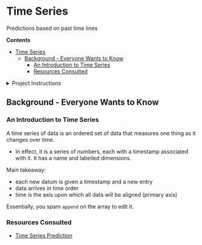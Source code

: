 # Time Series

Predictions based on past time lines

**Contents**
- [Time Series](#time-series)
  - [Background - Everyone Wants to Know](#background---everyone-wants-to-know)
    - [An Introduction to Time Series](#an-introduction-to-time-series)
    - [Resources Consulted](#resources-consulted)

<details>
    <summary>Project Instructions</summary>

Allowed editors: `vi`, `vim`, `emacs`

All your files will be interpreted/compiled on `Ubuntu 20.04 LTS` using `python3` (`version 3.9`)

Your files will be executed with `numpy` (version 1.25.2), `tensorflow` (version 2.15) and `pandas` (version 2.2.2)

All your files should end with a new line

The first line of all your files should be exactly `#!/usr/bin/env python3`

All of your files must be executable

A `README.md` file, at the root of the folder of the project, is mandatory

Your code should follow the `pycodestyle style` (version 2.11.1)

All your modules should have documentation (`python3 -c 'print(__import__("my_module").__doc__)'`)

All your classes should have documentation (`python3 -c 'print(__import__("my_module").MyClass.__doc__)'`)

All your functions (inside and outside a class) should have documentation (`python3 -c 'print(__import__("my_module").my_function.__doc__)'` and `python3 -c 'print(__import__("my_module").MyClass.my_function.__doc__)'`)


</details>

## Background - Everyone Wants to Know

### An Introduction to Time Series

A time series of data is an ordered set of data that measures one thing as it changes over time.
* In effect, it is a series of numbers, each with a timestamp associated with it. It has a name and labelled dimensions.

Main takeaway:

* each new datum is given a timestamp and a new entry
* data arrives in time order
* time is the axis upon which all data will be aligned (primary axis)

Essentially, you spam `append` on the array to edit it.

### Resources Consulted

* [Time Series Prediction](https://www.youtube.com/watch?v=d4Sn6ny_5LI)
